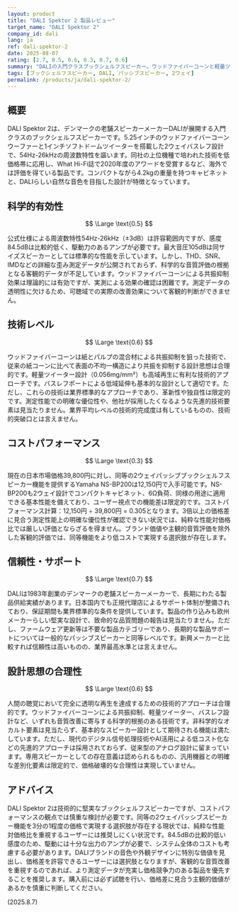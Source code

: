 ```yaml
---
layout: product
title: "DALI Spektor 2 製品レビュー"
target_name: "DALI Spektor 2"
company_id: dali
lang: ja
ref: dali-spektor-2
date: 2025-08-07
rating: [2.7, 0.5, 0.6, 0.3, 0.7, 0.6]
summary: "DALIの入門クラスブックシェルフスピーカー。ウッドファイバーコーンと軽量ツイーターを採用するも、同等機能の低価格製品との価格差が大きい。"
tags: [ブックシェルフスピーカー, DALI, パッシブスピーカー, 2ウェイ]
permalink: /products/ja/dali-spektor-2/
---
```


## 概要

DALI Spektor 2は、デンマークの老舗スピーカーメーカーDALIが展開する入門クラスのブックシェルフスピーカーです。5.25インチのウッドファイバーコーンウーファーと1インチソフトドームツイーターを搭載した2ウェイバスレフ設計で、54Hz-26kHzの周波数特性を謳います。同社の上位機種で培われた技術を低価格帯に応用し、What Hi-Fi誌で2020年度のアワードを受賞するなど、海外では評価を得ている製品です。コンパクトながら4.2kgの重量を持つキャビネットと、DALIらしい自然な音色を目指した設計が特徴となっています。

## 科学的有効性

$$ \Large \text{0.5} $$

公式仕様による周波数特性54Hz-26kHz（±3dB）は許容範囲内ですが、感度84.5dBは比較的低く、駆動力のあるアンプが必要です。最大音圧105dBは同サイズスピーカーとしては標準的な性能を示しています。しかし、THD、SNR、IMDなどの詳細な歪み測定データが公開されておらず、科学的な音質評価の根拠となる客観的データが不足しています。ウッドファイバーコーンによる共振抑制効果は理論的には有効ですが、実測による効果の確認は困難です。測定データの透明性に欠けるため、可聴域での実際の改善効果について客観的判断ができません。

## 技術レベル

$$ \Large \text{0.6} $$

ウッドファイバーコーンは紙とパルプの混合材による共振抑制を狙った技術で、従来の紙コーンに比べて表面の不均一構造により共振を抑制する設計思想は合理的です。軽量ツイーター設計（0.056mg/mm²）も高域再生に有利な技術的アプローチです。バスレフポートによる低域延伸も基本的な設計として適切です。ただし、これらの技術は業界標準的なアプローチであり、革新性や独自性は限定的です。測定性能での明確な優位性や、他社が採用したくなるような先進的技術要素は見当たりません。業界平均レベルの技術的完成度は有しているものの、技術的突破口とは言えません。

## コストパフォーマンス

$$ \Large \text{0.3} $$

現在の日本市場価格39,800円に対し、同等の2ウェイパッシブブックシェルフスピーカー機能を提供するYamaha NS-BP200は12,150円で入手可能です。NS-BP200も2ウェイ設計でコンパクトキャビネット、6Ω負荷、同様の用途に適用できる基本性能を備えており、ユーザー視点での機能差は限定的です。コストパフォーマンス計算：12,150円 ÷ 39,800円 = 0.305となります。3倍以上の価格差に見合う測定性能上の明確な優位性が確認できない状況では、純粋な性能対価格比では厳しい評価とならざるを得ません。ブランド価値や主観的音質評価を除外した客観的評価では、同等機能をより低コストで実現する選択肢が存在します。

## 信頼性・サポート

$$ \Large \text{0.7} $$

DALIは1983年創業のデンマークの老舗スピーカーメーカーで、長期にわたる製品供給実績があります。日本国内でも正規代理店によるサポート体制が整備されており、保証期間も業界標準的な条件を提供しています。製品の作り込みも欧州メーカーらしい堅実な設計で、致命的な品質問題の報告は見当たりません。ただし、ファームウェア更新等は不要な製品カテゴリーであり、長期的な製品サポートについては一般的なパッシブスピーカーと同等レベルです。新興メーカーと比較すれば信頼性は高いものの、業界最高水準とは言えません。

## 設計思想の合理性

$$ \Large \text{0.6} $$

人間の聴覚において完全に透明な再生を達成するための技術的アプローチは合理的です。ウッドファイバーコーンによる共振抑制、軽量ツイーター、バスレフ設計など、いずれも音質改善に寄与する科学的根拠のある技術です。非科学的なオカルト要素は見当たらず、基本的なスピーカー設計として期待される機能は満たしています。ただし、現代のデジタル信号処理技術やAI活用による低コスト化などの先進的アプローチは採用されておらず、従来型のアナログ設計に留まっています。専用スピーカーとしての存在意義は認められるものの、汎用機器との明確な差別化要素は限定的で、価格破壊的な合理性は実現していません。

## アドバイス

DALI Spektor 2は技術的に堅実なブックシェルフスピーカーですが、コストパフォーマンスの観点では慎重な検討が必要です。同等の2ウェイパッシブスピーカー機能を3分の1程度の価格で実現する選択肢が存在する現状では、純粋な性能対価格比を重視するユーザーには推奨しにくい状況です。84.5dBの比較的低い感度のため、駆動には十分な出力のアンプが必要で、システム全体のコストも考慮する必要があります。DALIブランドの音色や外観デザインに特別な価値を見出し、価格差を許容できるユーザーには選択肢となりますが、客観的な音質改善を重視するのであれば、より測定データが充実し価格競争力のある製品を優先することを推奨します。購入前には必ず試聴を行い、価格差に見合う主観的価値があるかを慎重に判断してください。

(2025.8.7)
